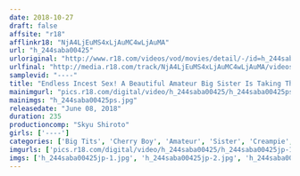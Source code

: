 ```yaml
---
date: 2018-10-27
draft: false
affsite: "r18"
afflinkr18: "NjA4LjEuMS4xLjAuMC4wLjAuMA"
url: "h_244saba00425"
urloriginal: "http://www.r18.com/videos/vod/movies/detail/-/id=h_244saba00425"
urlfinal: "http://media.r18.com/track/NjA4LjEuMS4xLjAuMC4wLjAuMA/videos/vod/movies/detail/-/id=h_244saba00425"
samplevid: "----"
title: "Endless Incest Sex! A Beautiful Amateur Big Sister Is Taking The Sex Challenge With Her Little Brother... This Ultra Orgasmic Cherry Boy Little Brother Is Seriously Horny! Please Stop! She Hesitated, But He Ignored Her Pleas And Kept Thrusting Into Her! He Kept Fucking Her Even Though She Was Exhausted From Too Much Fucking And Cumming, And Kept On Creampie Cumming For More Creampie, More Creampie, More Creampie, And Even More Creampie Sex! 2"
mainimgurl: "pics.r18.com/digital/video/h_244saba00425/h_244saba00425ps.jpg"
mainimgs: "h_244saba00425ps.jpg"
releasedate: "June 08, 2018"
duration: 235
productioncomp: "Skyu Shiroto"
girls: ['----']
categories: ['Big Tits', 'Cherry Boy', 'Amateur', 'Sister', 'Creampie', 'Hi-Def']
imgurls: ['pics.r18.com/digital/video/h_244saba00425/h_244saba00425jp-1.jpg', 'pics.r18.com/digital/video/h_244saba00425/h_244saba00425jp-2.jpg', 'pics.r18.com/digital/video/h_244saba00425/h_244saba00425jp-3.jpg', 'pics.r18.com/digital/video/h_244saba00425/h_244saba00425jp-4.jpg', 'pics.r18.com/digital/video/h_244saba00425/h_244saba00425jp-5.jpg', 'pics.r18.com/digital/video/h_244saba00425/h_244saba00425jp-6.jpg', 'pics.r18.com/digital/video/h_244saba00425/h_244saba00425jp-7.jpg', 'pics.r18.com/digital/video/h_244saba00425/h_244saba00425jp-8.jpg', 'pics.r18.com/digital/video/h_244saba00425/h_244saba00425jp-9.jpg', 'pics.r18.com/digital/video/h_244saba00425/h_244saba00425jp-10.jpg', 'pics.r18.com/digital/video/h_244saba00425/h_244saba00425jp-11.jpg', 'pics.r18.com/digital/video/h_244saba00425/h_244saba00425jp-12.jpg', 'pics.r18.com/digital/video/h_244saba00425/h_244saba00425jp-13.jpg', 'pics.r18.com/digital/video/h_244saba00425/h_244saba00425jp-14.jpg', 'pics.r18.com/digital/video/h_244saba00425/h_244saba00425jp-15.jpg', 'pics.r18.com/digital/video/h_244saba00425/h_244saba00425jp-16.jpg', 'pics.r18.com/digital/video/h_244saba00425/h_244saba00425jp-17.jpg', 'pics.r18.com/digital/video/h_244saba00425/h_244saba00425jp-18.jpg', 'pics.r18.com/digital/video/h_244saba00425/h_244saba00425jp-19.jpg', 'pics.r18.com/digital/video/h_244saba00425/h_244saba00425jp-20.jpg']
imgs: ['h_244saba00425jp-1.jpg', 'h_244saba00425jp-2.jpg', 'h_244saba00425jp-3.jpg', 'h_244saba00425jp-4.jpg', 'h_244saba00425jp-5.jpg', 'h_244saba00425jp-6.jpg', 'h_244saba00425jp-7.jpg', 'h_244saba00425jp-8.jpg', 'h_244saba00425jp-9.jpg', 'h_244saba00425jp-10.jpg', 'h_244saba00425jp-11.jpg', 'h_244saba00425jp-12.jpg', 'h_244saba00425jp-13.jpg', 'h_244saba00425jp-14.jpg', 'h_244saba00425jp-15.jpg', 'h_244saba00425jp-16.jpg', 'h_244saba00425jp-17.jpg', 'h_244saba00425jp-18.jpg', 'h_244saba00425jp-19.jpg', 'h_244saba00425jp-20.jpg']
---
```

